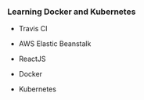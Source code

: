 ### Learning Docker and Kubernetes

- Travis CI

- AWS Elastic Beanstalk

- ReactJS

- Docker

- Kubernetes
